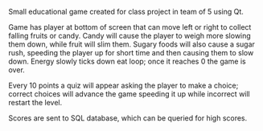 Small educational game created for class project in team of 5 using Qt. 

Game has player at bottom of screen that can move left or right to collect falling fruits or candy. Candy will cause the player to weigh more slowing them down, while fruit will slim them. Sugary foods will also cause a sugar rush, speeding the player up for short time and then causing them to slow down. Energy slowly ticks down eat loop; once it reaches 0 the game is over.

Every 10 points a quiz will appear asking the player to make a choice; correct choices will advance the game speeding it up while incorrect will restart the level.

Scores are sent to SQL database, which can be queried for high scores.
